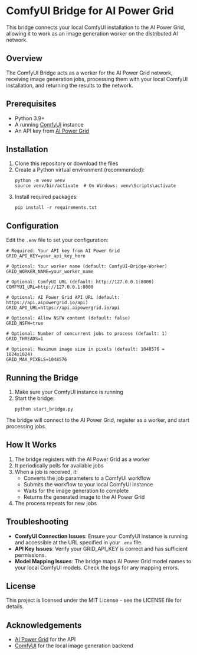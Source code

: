 # ComfyUI Bridge for AI Power Grid

This bridge connects your local ComfyUI installation to the AI Power Grid, allowing it to work as an image generation worker on the distributed AI network.

## Overview

The ComfyUI Bridge acts as a worker for the AI Power Grid network, receiving image generation jobs, processing them with your local ComfyUI installation, and returning the results to the network.

## Prerequisites

- Python 3.9+
- A running [ComfyUI](https://github.com/comfyanonymous/ComfyUI) instance
- An API key from [AI Power Grid](https://aipowergrid.io/register)

## Installation

1. Clone this repository or download the files
2. Create a Python virtual environment (recommended):
   ```
   python -m venv venv
   source venv/bin/activate  # On Windows: venv\Scripts\activate
   ```
3. Install required packages:
   ```
   pip install -r requirements.txt
   ```

## Configuration

Edit the `.env` file to set your configuration:

```
# Required: Your API key from AI Power Grid
GRID_API_KEY=your_api_key_here

# Optional: Your worker name (default: ComfyUI-Bridge-Worker)
GRID_WORKER_NAME=your_worker_name

# Optional: ComfyUI URL (default: http://127.0.0.1:8000)
COMFYUI_URL=http://127.0.0.1:8000

# Optional: AI Power Grid API URL (default: https://api.aipowergrid.io/api)
GRID_API_URL=https://api.aipowergrid.io/api

# Optional: Allow NSFW content (default: false)
GRID_NSFW=true

# Optional: Number of concurrent jobs to process (default: 1)
GRID_THREADS=1

# Optional: Maximum image size in pixels (default: 1048576 = 1024x1024)
GRID_MAX_PIXELS=1048576
```

## Running the Bridge

1. Make sure your ComfyUI instance is running
2. Start the bridge:
   ```
   python start_bridge.py
   ```

The bridge will connect to the AI Power Grid, register as a worker, and start processing jobs.

## How It Works

1. The bridge registers with the AI Power Grid as a worker
2. It periodically polls for available jobs
3. When a job is received, it:
   - Converts the job parameters to a ComfyUI workflow
   - Submits the workflow to your local ComfyUI instance
   - Waits for the image generation to complete
   - Returns the generated image to the AI Power Grid
4. The process repeats for new jobs

## Troubleshooting

- **ComfyUI Connection Issues**: Ensure your ComfyUI instance is running and accessible at the URL specified in your `.env` file.
- **API Key Issues**: Verify your GRID_API_KEY is correct and has sufficient permissions.
- **Model Mapping Issues**: The bridge maps AI Power Grid model names to your local ComfyUI models. Check the logs for any mapping errors.

## License

This project is licensed under the MIT License - see the LICENSE file for details.

## Acknowledgements

- [AI Power Grid](https://aipowergrid.io/) for the API
- [ComfyUI](https://github.com/comfyanonymous/ComfyUI) for the local image generation backend 